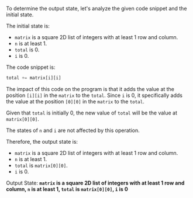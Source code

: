 To determine the output state, let's analyze the given code snippet and the initial state.

The initial state is:
- `matrix` is a square 2D list of integers with at least 1 row and column.
- `n` is at least 1.
- `total` is 0.
- `i` is 0.

The code snippet is:
```python
total += matrix[i][i]
```

The impact of this code on the program is that it adds the value at the position `[i][i]` in the `matrix` to the `total`. Since `i` is 0, it specifically adds the value at the position `[0][0]` in the `matrix` to the `total`.

Given that `total` is initially 0, the new value of `total` will be the value at `matrix[0][0]`.

The states of `n` and `i` are not affected by this operation.

Therefore, the output state is:
- `matrix` is a square 2D list of integers with at least 1 row and column.
- `n` is at least 1.
- `total` is `matrix[0][0]`.
- `i` is 0.

Output State: **`matrix` is a square 2D list of integers with at least 1 row and column, `n` is at least 1, `total` is `matrix[0][0]`, `i` is 0**
